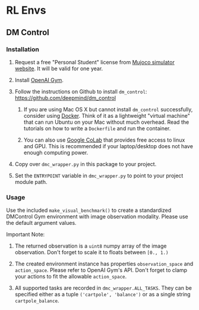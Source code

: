 # RL Envs

## DM Control

### Installation

1. Request a free "Personal Student" license from [Mujoco simulator website](https://www.roboti.us/license.html). It will be valid for one year. 

2. Install [OpenAI Gym](https://github.com/openai/gym).

3. Follow the instructions on Github to install `dm_control`: https://github.com/deepmind/dm_control

    1. If you are using Mac OS X but cannot install `dm_control` successfully, consider using [Docker](https://www.docker.com/why-docker). Think of it as a lightweight "virtual machine" that can run Ubuntu on your Mac without much overhead. Read the tutorials on how to write a `Dockerfile` and run the container.  
    
    2. You can also use [Google CoLab](https://colab.research.google.com/) that provides free access to linux and GPU. This is recommended if your laptop/desktop does not have enough computing power. 

4. Copy over `dmc_wrapper.py` in this package to your project. 

5. Set the `ENTRYPOINT` variable in `dmc_wrapper.py` to point to your project module path.


### Usage

Use the included `make_visual_benchmark()` to create a standardized DMControl Gym environment with image observation modality. Please use the default argument values. 

Important Note:

1. The returned observation is a `uint8` numpy array of the image observation. Don't forget to scale it to floats between `[0., 1.)`

2. The created environment instance has properties `observation_space` and `action_space`. Please refer to OpenAI Gym's API. Don't forget to clamp your actions to fit the allowable `action_space`.

3. All supported tasks are recorded in `dmc_wrapper.ALL_TASKS`. They can be specified either as a tuple `('cartpole', 'balance')` or as a single string `cartpole_balance`.

